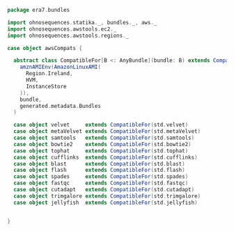 
```scala
package era7.bundles

import ohnosequences.statika._, bundles._, aws._
import ohnosequences.awstools.ec2._
import ohnosequences.awstools.regions._

case object awsCompats {

  abstract class CompatibleFor[B <: AnyBundle](bundle: B) extends Compatible(
    amznAMIEnv(AmazonLinuxAMI(
      Region.Ireland,
      HVM,
      InstanceStore
    )),
    bundle,
    generated.metadata.Bundles
  )

  case object velvet     extends CompatibleFor(std.velvet)
  case object metaVelvet extends CompatibleFor(std.metaVelvet)
  case object samtools   extends CompatibleFor(std.samtools)
  case object bowtie2    extends CompatibleFor(std.bowtie2)
  case object tophat     extends CompatibleFor(std.tophat)
  case object cufflinks  extends CompatibleFor(std.cufflinks)
  case object blast      extends CompatibleFor(std.blast)
  case object flash      extends CompatibleFor(std.flash)
  case object spades     extends CompatibleFor(std.spades)
  case object fastqc     extends CompatibleFor(std.fastqc)
  case object cutadapt   extends CompatibleFor(std.cutadapt)
  case object trimgalore extends CompatibleFor(std.trimgalore)
  case object jellyfish  extends CompatibleFor(std.jellyfish)


}

```




[test/scala/era7.bundles/Tests.scala]: ../../../test/scala/era7.bundles/Tests.scala.md
[main/scala/era7.bundles/std.scala]: std.scala.md
[main/scala/era7.bundles/awsCompats.scala]: awsCompats.scala.md